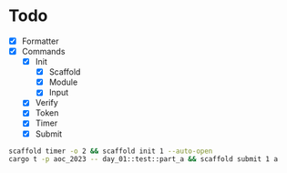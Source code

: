 # Todo

- [x] Formatter
- [x] Commands
  - [x] Init
    - [x] Scaffold
    - [x] Module
    - [x] Input
  - [x] Verify
  - [x] Token
  - [x] Timer
  - [x] Submit

```sh
scaffold timer -o 2 && scaffold init 1 --auto-open
cargo t -p aoc_2023 -- day_01::test::part_a && scaffold submit 1 a
```
